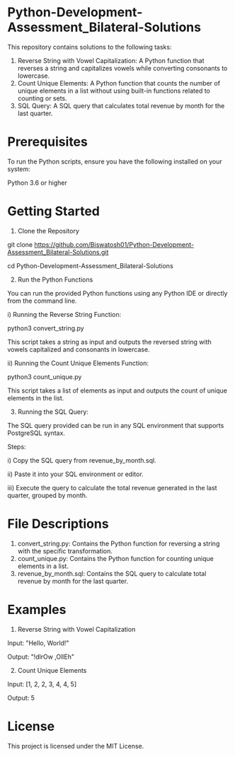 # Python-Development-Assessment_Bilateral-Solutions

This repository contains solutions to the following tasks:
1. Reverse String with Vowel Capitalization: A Python function that reverses a string and capitalizes vowels while converting consonants to lowercase.
2. Count Unique Elements: A Python function that counts the number of unique elements in a list without using built-in functions related to counting or sets.
3. SQL Query: A SQL query that calculates total revenue by month for the last quarter.

# Prerequisites

To run the Python scripts, ensure you have the following installed on your system:

Python 3.6 or higher

# Getting Started

1. Clone the Repository

git clone https://github.com/Biswatosh01/Python-Development-Assessment_Bilateral-Solutions.git

cd Python-Development-Assessment_Bilateral-Solutions


2. Run the Python Functions

You can run the provided Python functions using any Python IDE or directly from the command line.

i) Running the Reverse String Function:

python3 convert_string.py

This script takes a string as input and outputs the reversed string with vowels capitalized and consonants in lowercase.

ii) Running the Count Unique Elements Function:

python3 count_unique.py

This script takes a list of elements as input and outputs the count of unique elements in the list.


3. Running the SQL Query:

The SQL query provided can be run in any SQL environment that supports PostgreSQL syntax.

Steps:

i) Copy the SQL query from revenue_by_month.sql.

ii) Paste it into your SQL environment or editor.

iii) Execute the query to calculate the total revenue generated in the last quarter, grouped by month.


# File Descriptions

1. convert_string.py: Contains the Python function for reversing a string with the specific transformation.
2. count_unique.py: Contains the Python function for counting unique elements in a list.
3. revenue_by_month.sql: Contains the SQL query to calculate total revenue by month for the last quarter.


# Examples

1. Reverse String with Vowel Capitalization

Input: "Hello, World!"

Output: "!dlrOw ,OllEh"

2. Count Unique Elements

Input: [1, 2, 2, 3, 4, 4, 5]

Output: 5


# License
This project is licensed under the MIT License.
